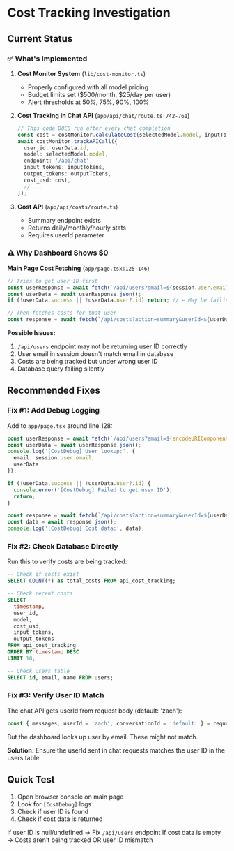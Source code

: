 # Cost Tracking Investigation

## Current Status

### ✅ What's Implemented

1. **Cost Monitor System** (`lib/cost-monitor.ts`)
   - Properly configured with all model pricing
   - Budget limits set ($500/month, $25/day per user)
   - Alert thresholds at 50%, 75%, 90%, 100%

2. **Cost Tracking in Chat API** (`app/api/chat/route.ts:742-761`)
   ```typescript
   // This code DOES run after every chat completion
   const cost = costMonitor.calculateCost(selectedModel.model, inputTokens, outputTokens);
   await costMonitor.trackAPICall({
     user_id: userData.id,
     model: selectedModel.model,
     endpoint: '/api/chat',
     input_tokens: inputTokens,
     output_tokens: outputTokens,
     cost_usd: cost,
     // ...
   });
   ```

3. **Cost API** (`app/api/costs/route.ts`)
   - Summary endpoint exists
   - Returns daily/monthly/hourly stats
   - Requires userId parameter

### ⚠️ Why Dashboard Shows $0

**Main Page Cost Fetching** (`app/page.tsx:125-146`)
```typescript
// Tries to get user ID first
const userResponse = await fetch(`/api/users?email=${session.user.email}`);
const userData = await userResponse.json();
if (!userData.success || !userData.user?.id) return; // ← May be failing here

// Then fetches costs for that user
const response = await fetch(`/api/costs?action=summary&userId=${userData.user.id}`);
```

**Possible Issues:**
1. `/api/users` endpoint may not be returning user ID correctly
2. User email in session doesn't match email in database
3. Costs are being tracked but under wrong user ID
4. Database query failing silently

## Recommended Fixes

### Fix #1: Add Debug Logging

Add to `app/page.tsx` around line 128:

```typescript
const userResponse = await fetch(`/api/users?email=${encodeURIComponent(session.user.email)}`);
const userData = await userResponse.json();
console.log('[CostDebug] User lookup:', {
  email: session.user.email,
  userData
});

if (!userData.success || !userData.user?.id) {
  console.error('[CostDebug] Failed to get user ID');
  return;
}

const response = await fetch(`/api/costs?action=summary&userId=${userData.user.id}`);
const data = await response.json();
console.log('[CostDebug] Cost data:', data);
```

### Fix #2: Check Database Directly

Run this to verify costs are being tracked:

```sql
-- Check if costs exist
SELECT COUNT(*) as total_costs FROM api_cost_tracking;

-- Check recent costs
SELECT
  timestamp,
  user_id,
  model,
  cost_usd,
  input_tokens,
  output_tokens
FROM api_cost_tracking
ORDER BY timestamp DESC
LIMIT 10;

-- Check users table
SELECT id, email, name FROM users;
```

### Fix #3: Verify User ID Match

The chat API gets userId from request body (default: 'zach'):
```typescript
const { messages, userId = 'zach', conversationId = 'default' } = requestData;
```

But the dashboard looks up user by email. These might not match.

**Solution:** Ensure the userId sent in chat requests matches the user ID in the users table.

## Quick Test

1. Open browser console on main page
2. Look for `[CostDebug]` logs
3. Check if user ID is found
4. Check if cost data is returned

If user ID is null/undefined → Fix `/api/users` endpoint
If cost data is empty → Costs aren't being tracked OR user ID mismatch
